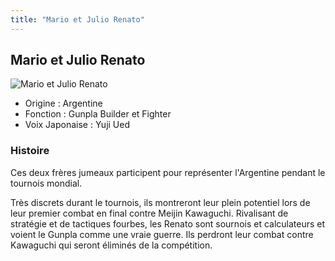 ```yaml
---
title: "Mario et Julio Renato"
---
```


Mario et Julio Renato
---------------------


![Mario et Julio Renato](/images/stories/saga/gundambf/persos/leneit.png)


* Origine : Argentine
* Fonction : Gunpla Builder et Fighter
* Voix Japonaise : Yuji Ued


### Histoire


Ces deux frères jumeaux participent pour représenter l'Argentine pendant le tournois mondial.


Très discrets durant le tournois, ils montreront leur plein potentiel lors de leur premier combat en final contre Meijin Kawaguchi. Rivalisant de stratégie et de tactiques fourbes, les Renato sont sournois et calculateurs et voient le Gunpla comme une vraie guerre. Ils perdront leur combat contre Kawaguchi qui seront éliminés de la compétition.


